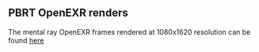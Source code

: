 PBRT OpenEXR renders
-

The mental ray OpenEXR frames rendered at 1080x1620 resolution can be found [here](http://utm.io/286254)
